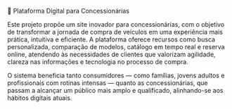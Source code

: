 🚗 Plataforma Digital para Concessionárias

Este projeto propõe um site inovador para concessionárias, com o objetivo de transformar a jornada de compra de veículos em uma experiência mais prática, intuitiva e eficiente. A plataforma oferece recursos como busca personalizada, comparação de modelos, catálogo em tempo real e reserva online, atendendo às necessidades de clientes que valorizam agilidade, clareza nas informações e tecnologia no processo de compra.

O sistema beneficia tanto consumidores — como famílias, jovens adultos e profissionais com rotinas intensas — quanto as concessionárias, que passam a alcançar um público mais amplo e qualificado, alinhando-se aos hábitos digitais atuais.
